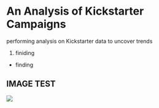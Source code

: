 # An Analysis of Kickstarter Campaigns
performing analysis on Kickstarter data to uncover trends
1. finiding
- finding
## IMAGE TEST
![](OutcomesbasedonLaunchdate.png)


